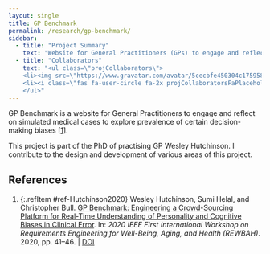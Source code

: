 ```yaml
---
layout: single
title: GP Benchmark
permalink: /research/gp-benchmark/
sidebar:
  - title: "Project Summary"
    text: "Website for General Practitioners (GPs) to engage and reflect on simulated medical cases to explore prevalence of certain decision-making biases."
  - title: "Collaborators"
    text: "<ul class=\"projCollaborators\">
    <li><img src=\"https://www.gravatar.com/avatar/5cecbfe450304c17595881ff12d34cbb.jpg?s=32\" alt=\"\" class=\"projCollaboratorListImg\">Wesley Hutchinson <i>[Lead]</i></li>
    <li><i class=\"fas fa-user-circle fa-2x projCollaboratorsFaPlaceholder\" aria-hidden=\"true\"></i>Sumi Helal</li>
    </ul>"
---
```


<!-- markdownlint-disable MD033 -->

GP Benchmark is a website for General Practitioners to engage and reflect on simulated medical cases to explore prevalence of certain decision-making biases \[[1][Hutchinson2020]\].

This project is part of the PhD of practising GP Wesley Hutchinson. I contribute to the design and development of various areas of this project.

## References

<!-- Reference IDs, links, and link title|venue|year -->
[Hutchinson2020]: #ref-Hutchinson2020 "GP Benchmark: Engineering a Crowd-Sourcing Platform for Real-Time Understanding of Personality and Cognitive Biases in Clinical Error | REWBAH | 2020"

<!-- Styled textual references -->
1. {:.refItem #ref-Hutchinson2020} Wesley Hutchinson, Sumi Helal, and Christopher Bull. [GP Benchmark: Engineering a Crowd-Sourcing Platform for Real-Time Understanding of Personality and Cognitive Biases in Clinical Error](https://ieeexplore.ieee.org/document/9216025). In: _2020 IEEE First International Workshop on Requirements Engineering for Well-Being, Aging, and Health (REWBAH)_. 2020, pp. 41–46. \| [DOI](https://doi.org/10.1109/REWBAH51211.2020.00012)
